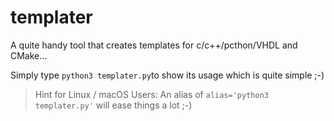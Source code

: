 # templater
A quite handy tool that creates templates for c/c++/pcthon/VHDL and CMake...

Simply type `python3 templater.py`to show its usage which is quite simple ;-)

> Hint for Linux / macOS Users: An alias of `alias='python3 templater.py'` will ease things a lot ;-)
